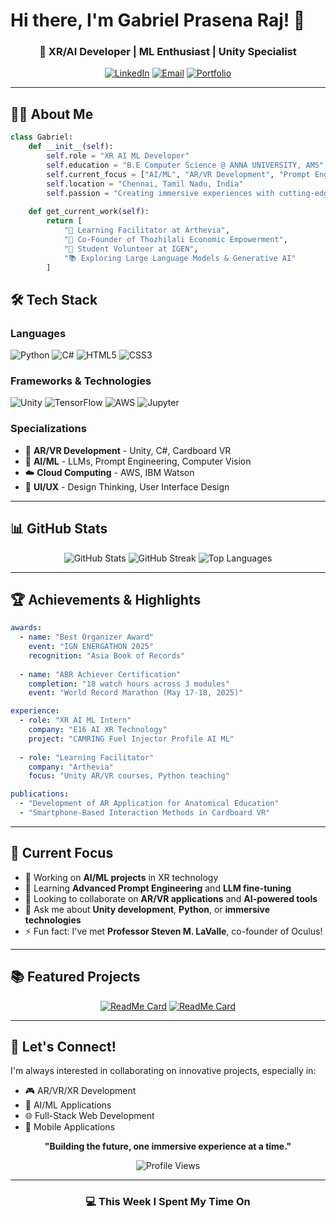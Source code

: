 # Hi there, I'm Gabriel Prasena Raj! 👋

<div align="center">
  
### 🚀 XR/AI Developer | ML Enthusiast | Unity Specialist

[![LinkedIn](https://img.shields.io/badge/LinkedIn-Connect-blue?style=for-the-badge&logo=linkedin)](YOUR_LINKEDIN_URL)
[![Email](https://img.shields.io/badge/Email-Contact-red?style=for-the-badge&logo=gmail)](mailto:gabrielrajofficial@gmail.com)
[![Portfolio](https://img.shields.io/badge/Portfolio-Visit-green?style=for-the-badge&logo=google-chrome)](http://gabrielprasenaraj.me/)

</div>

---

## 👨‍💻 About Me

```python
class Gabriel:
    def __init__(self):
        self.role = "XR AI ML Developer"
        self.education = "B.E Computer Science @ ANNA UNIVERSITY, AMS"
        self.current_focus = ["AI/ML", "AR/VR Development", "Prompt Engineering"]
        self.location = "Chennai, Tamil Nadu, India"
        self.passion = "Creating immersive experiences with cutting-edge technology"
    
    def get_current_work(self):
        return [
            "🎯 Learning Facilitator at Arthevia",
            "🤝 Co-Founder of Thozhilali Economic Empowerment",
            "🌱 Student Volunteer at IGEN",
            "📚 Exploring Large Language Models & Generative AI"
        ]
```

## 🛠️ Tech Stack

### Languages
![Python](https://img.shields.io/badge/Python-3776AB?style=for-the-badge&logo=python&logoColor=white)
![C#](https://img.shields.io/badge/C%23-239120?style=for-the-badge&logo=c-sharp&logoColor=white)
![HTML5](https://img.shields.io/badge/HTML5-E34F26?style=for-the-badge&logo=html5&logoColor=white)
![CSS3](https://img.shields.io/badge/CSS3-1572B6?style=for-the-badge&logo=css3&logoColor=white)

### Frameworks & Technologies
![Unity](https://img.shields.io/badge/Unity-000000?style=for-the-badge&logo=unity&logoColor=white)
![TensorFlow](https://img.shields.io/badge/TensorFlow-FF6F00?style=for-the-badge&logo=tensorflow&logoColor=white)
![AWS](https://img.shields.io/badge/AWS-232F3E?style=for-the-badge&logo=amazon-aws&logoColor=white)
![Jupyter](https://img.shields.io/badge/Jupyter-F37626?style=for-the-badge&logo=jupyter&logoColor=white)

### Specializations
- 🥽 **AR/VR Development** - Unity, C#, Cardboard VR
- 🤖 **AI/ML** - LLMs, Prompt Engineering, Computer Vision
- ☁️ **Cloud Computing** - AWS, IBM Watson
- 🎨 **UI/UX** - Design Thinking, User Interface Design

---

## 📊 GitHub Stats

<div align="center">
<img src="https://github-readme-stats.vercel.app/api?username=realwixi&show_icons=true&theme=radical&hide_border=true&bg_color=0D1117&title_color=F85D7F&icon_color=F8D866" alt="GitHub Stats" />
<img src="https://github-readme-streak-stats.herokuapp.com/?user=realwixi&theme=radical&hide_border=true&background=0D1117&stroke=F85D7F&ring=F85D7F&fire=F8D866&currStreakLabel=F8D866" alt="GitHub Streak" />
<img src="https://github-readme-stats.vercel.app/api/top-langs/?username=realwixi&layout=compact&theme=radical&hide_border=true&bg_color=0D1117&title_color=F85D7F" alt="Top Languages" />
</div>

---

## 🏆 Achievements & Highlights

```yaml
awards:
  - name: "Best Organizer Award"
    event: "IGN ENERGATHON 2025"
    recognition: "Asia Book of Records"
    
  - name: "ABR Achiever Certification"
    completion: "18 watch hours across 3 modules"
    event: "World Record Marathon (May 17-18, 2025)"

experience:
  - role: "XR AI ML Intern"
    company: "E16 AI XR Technology"
    project: "CAMRING Fuel Injector Profile AI ML"
    
  - role: "Learning Facilitator"
    company: "Arthevia"
    focus: "Unity AR/VR courses, Python teaching"

publications:
  - "Development of AR Application for Anatomical Education"
  - "Smartphone-Based Interaction Methods in Cardboard VR"
```

---

## 🎯 Current Focus

- 🔭 Working on **AI/ML projects** in XR technology
- 🌱 Learning **Advanced Prompt Engineering** and **LLM fine-tuning**
- 👯 Looking to collaborate on **AR/VR applications** and **AI-powered tools**
- 💬 Ask me about **Unity development**, **Python**, or **immersive technologies**
- ⚡ Fun fact: I've met **Professor Steven M. LaValle**, co-founder of Oculus!

---

## 📚 Featured Projects

<div align="center">

[![ReadMe Card](https://github-readme-stats.vercel.app/api/pin/?username=YOUR_GITHUB_USERNAME&repo=YOUR_REPO_NAME&theme=radical&hide_border=true&bg_color=0D1117)](https://github.com/realwixi/CareerNav)
[![ReadMe Card](https://github-readme-stats.vercel.app/api/pin/?username=YOUR_GITHUB_USERNAME&repo=YOUR_REPO_NAME_2&theme=radical&hide_border=true&bg_color=0D1117)](https://github.com/realwixi/simplelogomaker)

</div>

---

## 🤝 Let's Connect!

I'm always interested in collaborating on innovative projects, especially in:
- 🎮 AR/VR/XR Development
- 🧠 AI/ML Applications
- 🌐 Full-Stack Web Development
- 📱 Mobile Applications

<div align="center">

**"Building the future, one immersive experience at a time."**

![Profile Views](https://komarev.com/ghpvc/?username=YOUR_GITHUB_USERNAME&color=F85D7F&style=for-the-badge)

</div>

---

<div align="center">
  
### 💻 This Week I Spent My Time On

<!--START_SECTION:waka-->
<!--END_SECTION:waka-->

</div>
